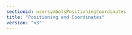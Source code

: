 ```yaml
---
sectionid: usersymbolsPositioningCoordinates
title: "Positioning and Coordinates"
version: "v3"
---
```


